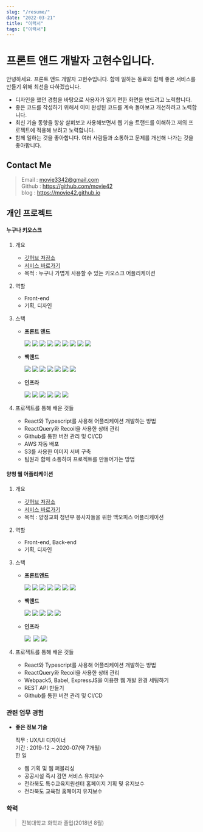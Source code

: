 ```yaml
---
slug: "/resume/"
date: "2022-03-21"
title: "이력서"
tags: ["이력서"]
---
```


# 프론트 앤드 개발자 고현수입니다.

안녕하세요. <span class="bold">프론트 앤드 개발자 고현수입니다.</span> 함께 일하는 동료와 함께 좋은 서비스를 만들기 위해 최선을 다하겠습니다.

- 디자인을 했던 경험을 바탕으로 사용자가 읽기 편한 화면을 만드려고 노력합니다.
- 좋은 코드를 작성하기 위해서 이미 완성된 코드를 계속 돌아보고 개선하려고 노력합니다.
- 최신 기술 동향을 항상 살펴보고 사용해보면서 웹 기술 트랜드를 이해하고 저의 프로젝트에 적용해 보려고 노력합니다.
- 함께 일하는 것을 좋아합니다. 여러 사람들과 소통하고 문제를 개선해 나가는 것을 좋아합니다.

## Contact Me

> Email : movie3342@gmail.com  
> Github : https://github.com/movie42  
> blog : https://movie42.github.io

## 개인 프로젝트

#### 누구나 키오스크

1.  개요

    - [깃허브 저장소](https://github.com/movie42/kiosk-frontend)
    - [서비스 바로가기](https://everyonekiosk.com)
    - 목적 : 누구나 가볍게 사용할 수 있는 키오스크 어플리케이션

2.  역할

    - Front-end
    - 기획, 디자인

3.  스택

    - **프론트 앤드**

      <img src="https://img.shields.io/badge/React-61DAFB?style=for-the-badge&logo=React&logoColor=white" />&nbsp;<img src="https://img.shields.io/badge/TypeScript-3178C6?style=for-the-badge&logo=TypeScript&logoColor=white" />
      <img src="https://img.shields.io/badge/React Query-FF4154?style=for-the-badge&logo=React Query&logoColor=white" />&nbsp;<img src="https://img.shields.io/badge/Recoil-1414A0?style=for-the-badge&logo=Recoil&logoColor=white" />
      <img src="https://img.shields.io/badge/FramerMotion-0055FF?style=for-the-badge&logo=Framer&logoColor=white" />&nbsp;<img src="https://img.shields.io/badge/StyledComponents-DB7093?style=for-the-badge&logo=Framer&logoColor=white" />&nbsp;<img src="https://img.shields.io/badge/Code gen-FAFAFA?style=for-the-badge&logo=Code gen&logoColor=white" />&nbsp;<img src="https://img.shields.io/badge/GraphQL-E10098?style=for-the-badge&logo=GraphQL&logoColor=white" />&nbsp;<img src="https://img.shields.io/badge/ReactHookForm-DB7093?style=for-the-badge&logo=ReactHookForm&logoColor=white" />

    - **백앤드**

      <img src="https://img.shields.io/badge/NestJS-E0234E?style=for-the-badge&logo=NestJS&logoColor=white" />&nbsp;<img src="https://img.shields.io/badge/TypeScript-3178C6?style=for-the-badge&logo=TypeScript&logoColor=white" />&nbsp;<img src="https://img.shields.io/badge/jwt-3178C6?style=for-the-badge&logo=jwt&logoColor=white" />&nbsp;<img src="https://img.shields.io/badge/MySQL-4479A1?style=for-the-badge&logo=MySQL&logoColor=white" />&nbsp;<img src="https://img.shields.io/badge/GraphQL-E10098?style=for-the-badge&logo=GraphQL&logoColor=white" />&nbsp;<img src="https://img.shields.io/badge/Node.js 16.x-339933?style=for-the-badge&logo=Node.js&logoColor=white" />&nbsp;<img src="https://img.shields.io/badge/typeorm-262627?style=for-the-badge&logo=typeorm&logoColor=white" />

    - **인프라**

      <img src="https://img.shields.io/badge/Git-F05032?style=for-the-badge&logo=Git&logoColor=white">&nbsp;<img src="https://img.shields.io/badge/Amazon EC2-FF9900?style=for-the-badge&logo=Amazon EC2&logoColor=white" />&nbsp;<img src="https://img.shields.io/badge/Amazon S3-569A31?style=for-the-badge&logo=Amazon S3&logoColor=white" />&nbsp;<img src="https://img.shields.io/badge/Ubuntu 20.x-E95420?style=for-the-badge&logo=Ubuntu&logoColor=white" />&nbsp;<img src="https://img.shields.io/badge/NGINX-009639?style=for-the-badge&logo=NGINX&logoColor=white" />&nbsp;<img src="https://img.shields.io/badge/GitHub Actions-2088FF?style=for-the-badge&logo=GitHub Actions&logoColor=white">

4.  프로젝트를 통해 배운 것들
    - React와 Typescript를 사용해 어플리케이션 개발하는 방법
    - ReactQuery와 Recoil을 사용한 상태 관리
    - Github를 통한 버전 관리 및 CI/CD
    - AWS 자동 배포
    - S3를 사용한 이미지 서버 구축
    - 팀원과 함께 소통하여 프로젝트를 만들어가는 방법

#### 양청 웹 어플리케이션

1.  개요

    - [깃허브 저장소](https://github.com/movie42/ychung)
    - [서비스 바로가기](https://y-chung.com)
    - 목적 : 양정교회 청년부 봉사자들을 위한 백오피스 어플리케이션

2.  역할

    - Front-end, Back-end
    - 기획, 디자인

3.  스택

    - **프론트앤드**

      <img src="https://img.shields.io/badge/React-61DAFB?style=for-the-badge&logo=React&logoColor=white" />&nbsp;<img src="https://img.shields.io/badge/TypeScript-3178C6?style=for-the-badge&logo=TypeScript&logoColor=white" />&nbsp;<img src="https://img.shields.io/badge/React Query-FF4154?style=for-the-badge&logo=React Query&logoColor=white" />&nbsp;<img src="https://img.shields.io/badge/Recoil-1414A0?style=for-the-badge&logo=Recoil&logoColor=white" />&nbsp;<img src="https://img.shields.io/badge/FramerMotion-0055FF?style=for-the-badge&logo=Framer&logoColor=white" />&nbsp;<img src="https://img.shields.io/badge/StyledComponents-DB7093?style=for-the-badge&logo=Framer&logoColor=white" />&nbsp;<img src="https://img.shields.io/badge/ReactHookForm-DB7093?style=for-the-badge&logo=ReactHookForm&logoColor=white" />

    - **백앤드**

      <img src="https://img.shields.io/badge/Express-000000?style=for-the-badge&logo=Express" />&nbsp;<img src="https://img.shields.io/badge/Javascript-F7DF1E?style=for-the-badge&logo=Javascript&logoColor=black" />&nbsp;<img src="https://img.shields.io/badge/jwt-3178C6?style=for-the-badge&logo=jwt&logoColor=white" />&nbsp;<img src="https://img.shields.io/badge/MongoDB-47A248?style=for-the-badge&logo=MongoDB&logoColor=white" />&nbsp;<img src="https://img.shields.io/badge/Node.js 16.x-339933?style=for-the-badge&logo=Node.js&logoColor=white" />

    - **인프라**

      <img src="https://img.shields.io/badge/Github-181717?style=for-the-badge&logo=Github&logoColor=white">&nbsp;
      <img src="https://img.shields.io/badge/heroku-430098?style=for-the-badge&logo=heroku&logoColor=white" />&nbsp;<img src="https://img.shields.io/badge/GitHub Actions-2088FF?style=for-the-badge&logo=GitHub Actions&logoColor=white">

4.  프로젝트를 통해 배운 것들
    - React와 Typescript를 사용해 어플리케이션 개발하는 방법
    - ReactQuery와 Recoil을 사용한 상태 관리
    - Webpack5, Babel, ExpressJS을 이용한 웹 개발 환경 세팅하기
    - REST API 만들기
    - Github를 통한 버전 관리 및 CI/CD

### 관련 업무 경험

- **좋은 정보 기술**

  직무 : UX/UI 디자이너  
  기간 : 2019-12 ~ 2020-07(약 7개월)  
  한 일

  - 웹 기획 및 웹 퍼블리싱
  - 공공시설 즉시 감면 서비스 유지보수
  - 전라북도 특수교육지원센터 홈페이지 기획 및 유지보수
  - 전라북도 교육청 홈페이지 유지보수

### 학력

> 전북대학교 화학과 졸업(2018년 8월)

